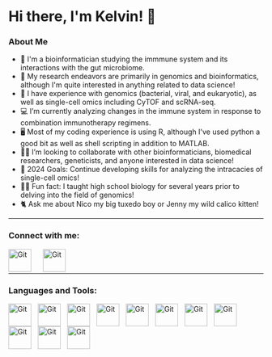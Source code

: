 # Hi there, I'm Kelvin! 👋 

### About Me

- 🏫 I'm a bioinformatician studying the immmune system and its interactions with the gut microbiome.
- 🧬 My research endeavors are primarily in genomics and bioinformatics, although I'm quite interested in anything related to data science!
- 🦠 I have experience with genomics (bacterial, viral, and eukaryotic), as well as single-cell omics including CyTOF and scRNA-seq.
- 💻 I’m currently analyzing changes in the immune system in response to combination immunotherapy regimens.
- 🖥️ Most of my coding experience is using R, although I've used python a good bit as well as shell scripting in addition to MATLAB.
- 👨‍💻 I’m looking to collaborate with other bioinformaticians, biomedical researchers, geneticists, and anyone interested in data science!
- 🥅 2024 Goals: Continue developing skills for analyzing the intracacies of single-cell omics! 
- 👨‍🏫 Fun fact: I taught high school biology for several years prior to delving into the field of genomics!
- 🐈 Ask me about Nico my big tuxedo boy or Jenny my wild calico kitten!

---

### Connect with me:

[<img align="left" alt="Git" width="45px" src="https://cdn.jsdelivr.net/gh/devicons/devicon/icons/linkedin/linkedin-original.svg" style="padding-right:20px" />](https://linkedin.com/in/klkoser)

[<img align="left" alt="Git" width="45px" src="https://cdn.jsdelivr.net/gh/devicons/devicon/icons/twitter/twitter-original.svg" style="padding-right:20px"  />](https://twitter.com/kelvin_koser)


<br />
<br />

          

---

### Languages and Tools:

<img align="left" alt="Git" width="45px" src="https://cdn.jsdelivr.net/gh/devicons/devicon/icons/jetbrains/jetbrains-original.svg" style="padding-right:10px;" />
<img align="left" alt="Git" width="45px" src="https://cdn.jsdelivr.net/gh/devicons/devicon/icons/jupyter/jupyter-original-wordmark.svg" style="padding-right:10px;" />
<img align="left" alt="Git" width="45px" src="https://cdn.jsdelivr.net/gh/devicons/devicon/icons/python/python-original-wordmark.svg" style="padding-right:10px;" />
<img align="left" alt="Git" width="45px" src="https://cdn.jsdelivr.net/gh/devicons/devicon/icons/r/r-original.svg" style="padding-right:10px;" />
<img align="left" alt="Git" width="45px" src="https://cdn.jsdelivr.net/gh/devicons/devicon/icons/rstudio/rstudio-original.svg" style="padding-right:10px;" />
<img align="left" alt="Git" width="45px" src="https://cdn.jsdelivr.net/gh/devicons/devicon/icons/xcode/xcode-original.svg" style="padding-right:10px;" />
<img align="left" alt="Git" width="45px" src="https://cdn.jsdelivr.net/gh/devicons/devicon/icons/bash/bash-original.svg" style="padding-right:10px;" />
<img align="left" alt="Git" width="45px" src="https://cdn.jsdelivr.net/gh/devicons/devicon/icons/atom/atom-original.svg" style="padding-right:10px;" />
<img align="left" alt="Git" width="45px" src="https://cdn.jsdelivr.net/gh/devicons/devicon/icons/linux/linux-original.svg" style="padding-right:10px;" />
<img align="left" alt="Git" width="45px" src="https://cdn.jsdelivr.net/gh/devicons/devicon/icons/pandas/pandas-original-wordmark.svg" style="padding-right:10px;" />
<img align="left" alt="Git" width="45px" src="https://cdn.jsdelivr.net/gh/devicons/devicon/icons/numpy/numpy-original-wordmark.svg" style="padding-right:10px;" />

<br />
<br />

[linkedin]: https://linkedin.com/in/klkoser
[twitter]: https://twitter.com/kelvin_koser
